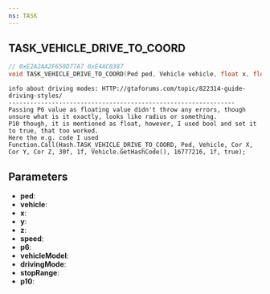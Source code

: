 ```yaml
---
ns: TASK
---
```

## TASK_VEHICLE_DRIVE_TO_COORD

```c
// 0xE2A2AA2F659D77A7 0xE4AC0387
void TASK_VEHICLE_DRIVE_TO_COORD(Ped ped, Vehicle vehicle, float x, float y, float z, float speed, Any p6, Hash vehicleModel, int drivingMode, float stopRange, float p10);
```

```
info about driving modes: HTTP://gtaforums.com/topic/822314-guide-driving-styles/  
---------------------------------------------------------------  
Passing P6 value as floating value didn't throw any errors, though unsure what is it exactly, looks like radius or something.  
P10 though, it is mentioned as float, however, I used bool and set it to true, that too worked.  
Here the e.g. code I used  
Function.Call(Hash.TASK_VEHICLE_DRIVE_TO_COORD, Ped, Vehicle, Cor X, Cor Y, Cor Z, 30f, 1f, Vehicle.GetHashCode(), 16777216, 1f, true);  
```

## Parameters
* **ped**: 
* **vehicle**: 
* **x**: 
* **y**: 
* **z**: 
* **speed**: 
* **p6**: 
* **vehicleModel**: 
* **drivingMode**: 
* **stopRange**: 
* **p10**: 

